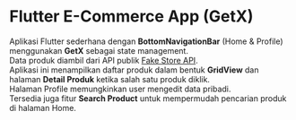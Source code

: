 # Flutter E-Commerce App (GetX)

Aplikasi Flutter sederhana dengan **BottomNavigationBar** (Home & Profile) menggunakan **GetX** sebagai state management.  
Data produk diambil dari API publik [Fake Store API](https://fakestoreapi.com/products).  
Aplikasi ini menampilkan daftar produk dalam bentuk **GridView** dan halaman **Detail Produk** ketika salah satu produk diklik.  
Halaman Profile memungkinkan user mengedit data pribadi.  
Tersedia juga fitur **Search Product** untuk mempermudah pencarian produk di halaman Home.
